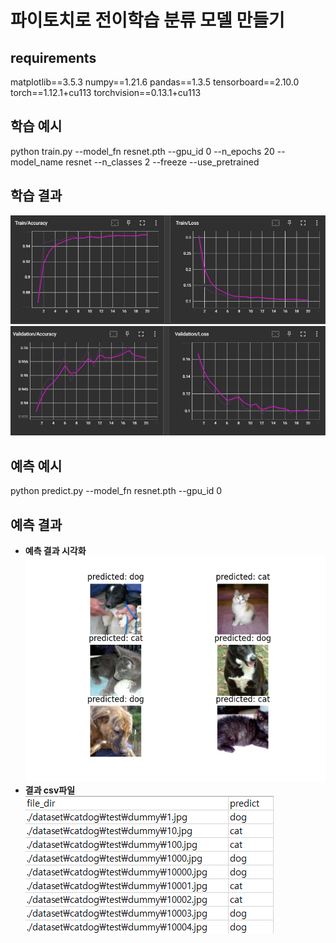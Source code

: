 # 파이토치로 전이학습 분류 모델 만들기

## requirements
matplotlib==3.5.3
numpy==1.21.6
pandas==1.3.5
tensorboard==2.10.0
torch==1.12.1+cu113
torchvision==0.13.1+cu113

## 학습 예시
python train.py --model_fn resnet.pth --gpu_id 0 --n_epochs 20 --model_name resnet --n_classes 2 --freeze --use_pretrained

## 학습 결과
![Train](./imgs/train.jpg)
![Valid](./imgs/valid.jpg)

## 예측 예시
python predict.py --model_fn resnet.pth --gpu_id 0

## 예측 결과
- **예측 결과 시각화**
![결과1](./imgs/Figure_1.png)
- **결과 csv파일**
![결과2](./imgs/result.png)
